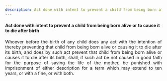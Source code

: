 ```yaml
---
description: Act done with intent to prevent a child from being born alive or to cause it to die after birth
---
```


#### Act done with intent to prevent a child from being born alive or to cause it to die after birth
<div style="text-align: justify">

Whoever before the birth of any child does any act with the intention of thereby preventing that child from being born alive or causing it to die after its birth, and does by such act prevent that child from being born alive or causes it to die after its birth, shall, if such act be not caused in good faith for the purpose of saving the life of the mother, be punished with imprisonment of either description for a term which may extend to ten years, or with a fine, or with both.

</div>
